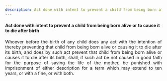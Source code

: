 ```yaml
---
description: Act done with intent to prevent a child from being born alive or to cause it to die after birth
---
```


#### Act done with intent to prevent a child from being born alive or to cause it to die after birth
<div style="text-align: justify">

Whoever before the birth of any child does any act with the intention of thereby preventing that child from being born alive or causing it to die after its birth, and does by such act prevent that child from being born alive or causes it to die after its birth, shall, if such act be not caused in good faith for the purpose of saving the life of the mother, be punished with imprisonment of either description for a term which may extend to ten years, or with a fine, or with both.

</div>
